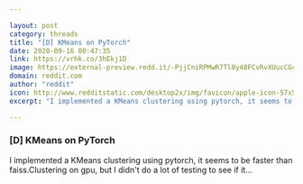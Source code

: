 ```yaml
---

layout: post
category: threads
title: "[D] KMeans on PyTorch"
date: 2020-09-16 00:47:35
link: https://vrhk.co/3hEkj1D
image: https://external-preview.redd.it/-PjjCniRPMwR7Tl0y48FCvRvXUucCGccQR-nwSjksqM.jpg?width=420&height=219.895287958&auto=webp&crop=420:219.895287958,smart&s=b9662339047b184191b2e9d2a833371f8472fa14
domain: reddit.com
author: "reddit"
icon: http://www.redditstatic.com/desktop2x/img/favicon/apple-icon-57x57.png
excerpt: "I implemented a KMeans clustering using pytorch, it seems to be faster than faiss.Clustering on gpu, but I didn't do a lot of testing to see if it..."

---
```


### [D] KMeans on PyTorch

I implemented a KMeans clustering using pytorch, it seems to be faster than faiss.Clustering on gpu, but I didn't do a lot of testing to see if it...